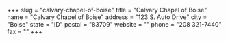 +++
slug = "calvary-chapel-of-boise"
title = "Calvary Chapel of Boise"
name = "Calvary Chapel of Boise"
address = "123 S. Auto Drive"
city = "Boise"
state = "ID"
postal = "83709"
website = ""
phone = "208 321-7440"
fax = ""
+++
